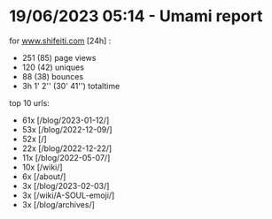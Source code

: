 # 19/06/2023 05:14 - Umami report
for www.shifeiti.com [24h] :

 - 251 (85) page views
 - 120 (42) uniques
 - 88 (38) bounces
 - 3h 1' 2'' (30' 41'') totaltime


top 10 urls:
 - 61x [/blog/2023-01-12/]
 - 53x [/blog/2022-12-09/]
 - 52x [/]
 - 22x [/blog/2022-12-22/]
 - 11x [/blog/2022-05-07/]
 - 10x [/wiki/]
 - 6x [/about/]
 - 3x [/blog/2023-02-03/]
 - 3x [/wiki/A-SOUL-emoji/]
 - 3x [/blog/archives/]


